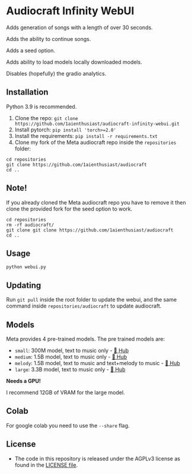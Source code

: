 # Audiocraft Infinity WebUI

Adds generation of songs with a length of over 30 seconds.

Adds the ability to continue songs.

Adds a seed option.

Adds ability to load models locally downloaded models.

Disables (hopefully) the gradio analytics.

## Installation
Python 3.9 is recommended.

1. Clone the repo:
`git clone https://github.com/1aienthusiast/audiocraft-infinity-webui.git`
2. Install pytorch:
`pip install 'torch>=2.0'`
3. Install the requirements:
`pip install -r requirements.txt`
4. Clone my fork of the Meta audiocraft repo inside the `repositories` folder:
```
cd repositories
git clone https://github.com/1aienthusiast/audiocraft
cd ..
```
## Note!
If you already cloned the Meta audiocraft repo you have to remove it then clone the provided fork for the seed option to work.
```
cd repositories
rm -rf audiocraft/
git clone git clone https://github.com/1aienthusiast/audiocraft
cd ..
```

## Usage
```python webui.py```

## Updating
Run `git pull` inside the root folder to update the webui, and the same command inside `repositories/audiocraft` to update audiocraft.

## Models

Meta provides 4 pre-trained models. The pre trained models are:
- `small`: 300M model, text to music only - [🤗 Hub](https://huggingface.co/facebook/musicgen-small)
- `medium`: 1.5B model, text to music only - [🤗 Hub](https://huggingface.co/facebook/musicgen-medium)
- `melody`: 1.5B model, text to music and text+melody to music - [🤗 Hub](https://huggingface.co/facebook/musicgen-melody)
- `large`: 3.3B model, text to music only - [🤗 Hub](https://huggingface.co/facebook/musicgen-large)

**Needs a GPU!**

I recommend 12GB of VRAM for the large model.

## Colab

For google colab you need to use the `--share` flag.

## License
* The code in this repository is released under the AGPLv3 license as found in the [LICENSE file](LICENSE).
